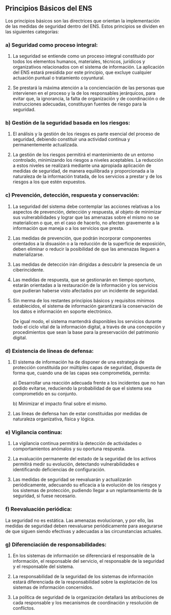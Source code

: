 ## Principios Básicos del ENS <!-- {docsify-ignore} -->

Los principios básicos son las directrices que orientan la implementación de las medidas de seguridad dentro del ENS. Estos principios se dividen en las siguientes categorías:

### **a) Seguridad como proceso integral:**  <!-- {docsify-ignore} -->
1. La seguridad se entiende como un proceso integral constituido por todos los elementos humanos, materiales, técnicos, jurídicos y organizativos relacionados con el sistema de información. La aplicación del ENS estará presidida por este principio, que excluye cualquier actuación puntual o tratamiento coyuntural.

2. Se prestará la máxima atención a la concienciación de las personas que intervienen en el proceso y la de los responsables jerárquicos, para evitar que, la ignorancia, la falta de organización y de coordinación o de instrucciones adecuadas, constituyan fuentes de riesgo para la seguridad.

### **b) Gestión de la seguridad basada en los riesgos:**  <!-- {docsify-ignore} -->
1. El análisis y la gestión de los riesgos es parte esencial del proceso de seguridad, debiendo constituir una actividad continua y permanentemente actualizada.

2. La gestión de los riesgos permitirá el mantenimiento de un entorno controlado, minimizando los riesgos a niveles aceptables. La reducción a estos niveles se realizará mediante una apropiada aplicación de medidas de seguridad, de manera equilibrada y proporcionada a la naturaleza de la información tratada, de los servicios a prestar y de los riesgos a los que estén expuestos.

### **c) Prevención, detección, respuesta y conservación:**  <!-- {docsify-ignore} -->
1. La seguridad del sistema debe contemplar las acciones relativas a los aspectos de prevención, detección y respuesta, al objeto de minimizar sus vulnerabilidades y lograr que las amenazas sobre el mismo no se materialicen o que, en el caso de hacerlo, no afecten gravemente a la información que maneja o a los servicios que presta.

2. Las medidas de prevención, que podrán incorporar componentes orientados a la disuasión o a la reducción de la superficie de exposición, deben eliminar o reducir la posibilidad de que las amenazas lleguen a materializarse.

3. Las medidas de detección irán dirigidas a descubrir la presencia de un ciberincidente.

4. Las medidas de respuesta, que se gestionarán en tiempo oportuno, estarán orientadas a la restauración de la información y los servicios que pudieran haberse visto afectados por un incidente de seguridad.

5. Sin merma de los restantes principios básicos y requisitos mínimos establecidos, el sistema de información garantizará la conservación de los datos e información en soporte electrónico.

    De igual modo, el sistema mantendrá disponibles los servicios durante todo el ciclo vital de la información digital, a través de una concepción y procedimientos que sean la base para la preservación del patrimonio digital.

### **d) Existencia de líneas de defensa:**  <!-- {docsify-ignore} -->
1. El sistema de información ha de disponer de una estrategia de protección constituida por múltiples capas de seguridad, dispuesta de forma que, cuando una de las capas sea comprometida, permita:

    a) Desarrollar una reacción adecuada frente a los incidentes que no han podido evitarse, reduciendo la probabilidad de que el sistema sea comprometido en su conjunto.

    b) Minimizar el impacto final sobre el mismo.

2. Las líneas de defensa han de estar constituidas por medidas de naturaleza organizativa, física y lógica.

### **e) Vigilancia continua:**  <!-- {docsify-ignore} -->
1. La vigilancia continua permitirá la detección de actividades o comportamientos anómalos y su oportuna respuesta.

2. La evaluación permanente del estado de la seguridad de los activos permitirá medir su evolución, detectando vulnerabilidades e identificando deficiencias de configuración.

3. Las medidas de seguridad se reevaluarán y actualizarán periódicamente, adecuando su eficacia a la evolución de los riesgos y los sistemas de protección, pudiendo llegar a un replanteamiento de la seguridad, si fuese necesario.

### **f) Reevaluación periódica:**  <!-- {docsify-ignore} -->
La seguridad no es estática. Las amenazas evolucionan, y por ello, las medidas de seguridad deben reevaluarse periódicamente para asegurarse de que siguen siendo efectivas y adecuadas a las circunstancias actuales.

### **g) Diferenciación de responsabilidades:**  <!-- {docsify-ignore} -->
1. En los sistemas de información se diferenciará el responsable de la información, el responsable del servicio, el responsable de la seguridad y el responsable del sistema.

2. La responsabilidad de la seguridad de los sistemas de información estará diferenciada de la responsabilidad sobre la explotación de los sistemas de información concernidos.

3. La política de seguridad de la organización detallará las atribuciones de cada responsable y los mecanismos de coordinación y resolución de conflictos.